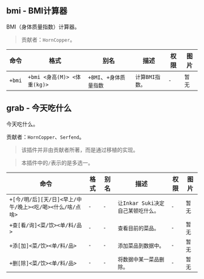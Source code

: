 ## bmi - BMI计算器

BMI（身体质量指数）计算器。

> 贡献者：`HornCopper`。

|命令|格式|别名|描述|权限|图片|
|-----|-----|-----|-----|-----|-----|
|`+bmi`|`+bmi <身高(M)> <体重(kg)>`|`+BMI`、`+身体质量指数`|`计算BMI指数。`|`-`|`暂无`|

## grab - 今天吃什么

今天吃什么。

贡献者：`HornCopper`、`Serfend`。

> 该插件并非由贡献者所著，而是通过移植的实现。

> 本插件中的`/`表示的是多选一。

|命令|格式|别名|描述|权限|图片|
|-----|-----|-----|-----|-----|-----|
|`+[今/明/后][天/日]<早上/中午/晚上><吃/喝><什么/啥/点啥>`|`-`|`-`|`让Inkar Suki决定自己某顿吃什么。`|`-`|`暂无`|
|`+查[看/询]<菜/饮><单/料/品>`|`-`|`-`|`查看目前的菜品。`|`-`|`暂无`|
|`+添[加]<菜/饮><单/料/品>`|`-`|`-`|`添加菜品到数据中。`|`-`|`暂无`|
|`+删[除]<菜/饮><单/料/品>`|`-`|`-`|`将数据中某一菜品删除。`|`-`|`暂无`|
